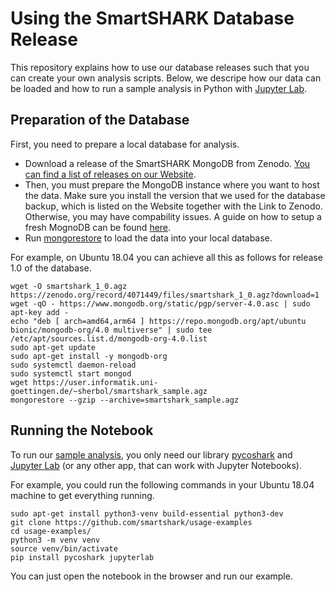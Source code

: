 # Using the SmartSHARK Database Release

This repository explains how to use our database releases such that you can create your own analysis scripts. Below, we descripe how our data can be loaded and how to run a sample analysis in Python with [Jupyter Lab](https://jupyter.org/install). 

## Preparation of the Database

First, you need to prepare a local database for analysis. 

- Download a release of the SmartSHARK MongoDB from Zenodo. [You can find a list of releases on our Website](https://smartshark.github.io/dbreleases/). 
- Then, you must prepare the MongoDB instance where you want to host the data. Make sure you install the version that we used for the database backup, which is listed on the Website together with the Link to Zenodo. Otherwise, you may have compability issues. A guide on how to setup a fresh MognoDB can be found [here](https://docs.mongodb.com/manual/installation/#install-mongodb).
- Run [mongorestore](https://docs.mongodb.com/database-tools/mongorestore/) to load the data into your local database.

For example, on Ubuntu 18.04 you can achieve all this as follows for release 1.0 of the database. 

```
wget -O smartshark_1_0.agz https://zenodo.org/record/4071449/files/smartshark_1_0.agz?download=1
wget -qO - https://www.mongodb.org/static/pgp/server-4.0.asc | sudo apt-key add -
echo "deb [ arch=amd64,arm64 ] https://repo.mongodb.org/apt/ubuntu bionic/mongodb-org/4.0 multiverse" | sudo tee /etc/apt/sources.list.d/mongodb-org-4.0.list
sudo apt-get update
sudo apt-get install -y mongodb-org
sudo systemctl daemon-reload
sudo systemctl start mongod
wget https://user.informatik.uni-goettingen.de/~sherbol/smartshark_sample.agz
mongorestore --gzip --archive=smartshark_sample.agz
```

## Running the Notebook

To run our [sample analysis](https://github.com/smartshark/usage-examples/blob/main/Example-Notebook.ipynb), you only need our library [pycoshark](https://github.com/smartshark/pycoSHARK) and [Jupyter Lab](https://jupyter.org/install) (or any other app, that can work with Jupyter Notebooks). 

For example, you could run the following commands in your Ubuntu 18.04 machine to get everything running.

```
sudo apt-get install python3-venv build-essential python3-dev
git clone https://github.com/smartshark/usage-examples
cd usage-examples/
python3 -m venv venv
source venv/bin/activate
pip install pycoshark jupyterlab
```

You can just open the notebook in the browser and run our example.
